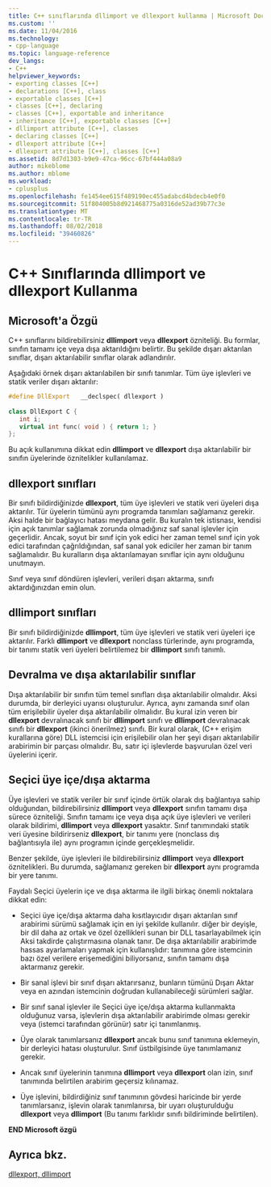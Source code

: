 ```yaml
---
title: C++ sınıflarında dllimport ve dllexport kullanma | Microsoft Docs
ms.custom: ''
ms.date: 11/04/2016
ms.technology:
- cpp-language
ms.topic: language-reference
dev_langs:
- C++
helpviewer_keywords:
- exporting classes [C++]
- declarations [C++], class
- exportable classes [C++]
- classes [C++], declaring
- classes [C++], exportable and inheritance
- inheritance [C++], exportable classes [C++]
- dllimport attribute [C++], classes
- declaring classes [C++]
- dllexport attribute [C++]
- dllexport attribute [C++], classes [C++]
ms.assetid: 8d7d1303-b9e9-47ca-96cc-67bf444a08a9
author: mikeblome
ms.author: mblome
ms.workload:
- cplusplus
ms.openlocfilehash: fe1454ee615f489190ec455adabcd4bdecb4e0f0
ms.sourcegitcommit: 51f804005b8d921468775a0316de52ad39b77c3e
ms.translationtype: MT
ms.contentlocale: tr-TR
ms.lasthandoff: 08/02/2018
ms.locfileid: "39460826"
---
```

# <a name="using-dllimport-and-dllexport-in-c-classes"></a>C++ Sınıflarında dllimport ve dllexport Kullanma
## <a name="microsoft-specific"></a>Microsoft'a Özgü  
 C++ sınıflarını bildirebilirsiniz **dllimport** veya **dllexport** özniteliği. Bu formlar, sınıfın tamamı içe veya dışa aktarıldığını belirtir. Bu şekilde dışarı aktarılan sınıflar, dışarı aktarılabilir sınıflar olarak adlandırılır.  
  
 Aşağıdaki örnek dışarı aktarılabilen bir sınıfı tanımlar. Tüm üye işlevleri ve statik veriler dışarı aktarılır:  
  
```cpp 
#define DllExport   __declspec( dllexport )  
  
class DllExport C {  
   int i;  
   virtual int func( void ) { return 1; }  
};  
```  
  
 Bu açık kullanımına dikkat edin **dllimport** ve **dllexport** dışa aktarılabilir bir sınıfın üyelerinde öznitelikler kullanılamaz.  
  
##  <a name="_pluslang_using_dllimport_and_dllexport_in_c2b2bdllexportclasses"></a> dllexport sınıfları  
 Bir sınıfı bildirdiğinizde **dllexport**, tüm üye işlevleri ve statik veri üyeleri dışa aktarılır. Tür üyelerin tümünü aynı programda tanımları sağlamanız gerekir. Aksi halde bir bağlayıcı hatası meydana gelir. Bu kuralın tek istisnası, kendisi için açık tanımlar sağlamak zorunda olmadığınız saf sanal işlevler için geçerlidir. Ancak, soyut bir sınıf için yok edici her zaman temel sınıf için yok edici tarafından çağrıldığından, saf sanal yok ediciler her zaman bir tanım sağlamalıdır. Bu kuralların dışa aktarılamayan sınıflar için aynı olduğunu unutmayın.  
  
 Sınıf veya sınıf döndüren işlevleri, verileri dışarı aktarma, sınıfı aktardığınızdan emin olun.  
  
##  <a name="_pluslang_dllexport_classesdllexportclasses"></a> dllimport sınıfları  
 Bir sınıfı bildirdiğinizde **dllimport**, tüm üye işlevleri ve statik veri üyeleri içe aktarılır. Farklı **dllimport** ve **dllexport** nonclass türlerinde, aynı programda, bir tanımı statik veri üyeleri belirtilemez bir **dllimport** sınıfı tanımlı.  
  
##  <a name="_pluslang_using_dllimport_and_dllexport_in_c2b2binheritanceandexportableclasses"></a> Devralma ve dışa aktarılabilir sınıflar  
 Dışa aktarılabilir bir sınıfın tüm temel sınıfları dışa aktarılabilir olmalıdır. Aksi durumda, bir derleyici uyarısı oluşturulur. Ayrıca, aynı zamanda sınıf olan tüm erişilebilir üyeler dışa aktarılabilir olmalıdır. Bu kural izin veren bir **dllexport** devralınacak sınıfı bir **dllimport** sınıfı ve **dllimport** devralınacak sınıfı bir **dllexport** (ikinci önerilmez) sınıfı. Bir kural olarak, (C++ erişim kurallarına göre) DLL istemcisi için erişilebilir olan her şeyi dışarı aktarılabilir arabirimin bir parçası olmalıdır. Bu, satır içi işlevlerde başvurulan özel veri üyelerini içerir.  
  
##  <a name="_pluslang_using_dllimport_and_dllexport_in_c2b2bselectivememberimportexport"></a> Seçici üye içe/dışa aktarma  
 Üye işlevleri ve statik veriler bir sınıf içinde örtük olarak dış bağlantıya sahip olduğundan, bildirebilirsiniz **dllimport** veya **dllexport** sınıfın tamamı dışa sürece özniteliği. Sınıfın tamamı içe veya dışa açık üye işlevleri ve verileri olarak bildirimi, **dllimport** veya **dllexport** yasaktır. Sınıf tanımındaki statik veri üyesine bildirirseniz **dllexport**, bir tanımı yere (nonclass dış bağlantısıyla ile) aynı programın içinde gerçekleşmelidir.  
  
 Benzer şekilde, üye işlevleri ile bildirebilirsiniz **dllimport** veya **dllexport** öznitelikleri. Bu durumda, sağlamanız gereken bir **dllexport** aynı programda bir yere tanımı.  
  
 Faydalı Seçici üyelerin içe ve dışa aktarma ile ilgili birkaç önemli noktalara dikkat edin:  
  
-   Seçici üye içe/dışa aktarma daha kısıtlayıcıdır dışarı aktarılan sınıf arabirimi sürümü sağlamak için en iyi şekilde kullanılır. diğer bir deyişle, bir dil daha az ortak ve özel özellikleri sunan bir DLL tasarlayabilmek için Aksi takdirde çalıştırmasına olanak tanır. De dışa aktarılabilir arabirimde hassas ayarlamaları yapmak için kullanışlıdır: tanımına göre istemcinin bazı özel verilere erişemediğini biliyorsanız, sınıfın tamamı dışa aktarmanız gerekir.  
  
-   Bir sanal işlevi bir sınıf dışarı aktarırsanız, bunların tümünü Dışarı Aktar veya en azından istemcinin doğrudan kullanabileceği sürümleri sağlar.  
  
-   Bir sınıf sanal işlevler ile Seçici üye içe/dışa aktarma kullanmakta olduğunuz varsa, işlevlerin dışa aktarılabilir arabirimde olması gerekir veya (istemci tarafından görünür) satır içi tanımlanmış.  
  
-   Üye olarak tanımlarsanız **dllexport** ancak bunu sınıf tanımına eklemeyin, bir derleyici hatası oluşturulur. Sınıf üstbilgisinde üye tanımlamanız gerekir.  
  
-   Ancak sınıf üyelerinin tanımına **dllimport** veya **dllexport** olan izin, sınıf tanımında belirtilen arabirim geçersiz kılınamaz.  
  
-   Üye işlevini, bildirdiğiniz sınıf tanımının gövdesi haricinde bir yerde tanımlarsanız, işlevin olarak tanımlanırsa, bir uyarı oluşturulduğu **dllexport** veya **dllimport** (Bu tanımı farklıdır sınıfı bildiriminde belirtilen).  
  
**END Microsoft özgü**  
  
## <a name="see-also"></a>Ayrıca bkz.  
 [dllexport, dllimport](../cpp/dllexport-dllimport.md)